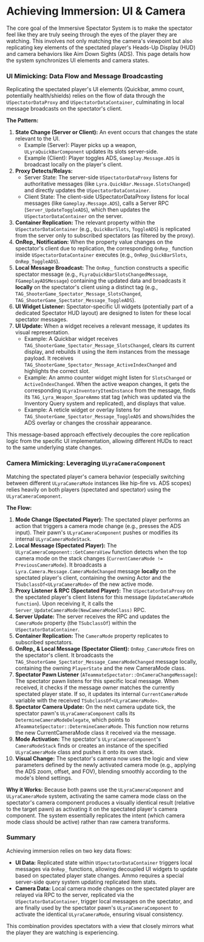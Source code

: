 # Achieving Immersion: UI & Camera

The core goal of the Immersive Spectator System is to make the spectator feel like they are truly seeing through the eyes of the player they are watching. This involves not only matching the camera's viewpoint but also replicating key elements of the spectated player's Heads-Up Display (HUD) and camera behaviors like Aim Down Sights (ADS). This page details how the system synchronizes UI elements and camera states.

### UI Mimicking: Data Flow and Message Broadcasting

Replicating the spectated player's UI elements (Quickbar, ammo count, potentially health/shields) relies on the flow of data through the `USpectatorDataProxy` and `USpectatorDataContainer`, culminating in local message broadcasts on the spectator's client.

**The Pattern:**

1. **State Change (Server or Client):** An event occurs that changes the state relevant to the UI.
   * Example (Server): Player picks up a weapon, `ULyraQuickBarComponent` updates its slots server-side.
   * Example (Client): Player toggles ADS, `Gameplay.Message.ADS` is broadcast locally on the player's client.
2. **Proxy Detects/Relays:**
   * Server State: The server-side `USpectatorDataProxy` listens for authoritative messages (like `Lyra.QuickBar.Message.SlotsChanged`) and directly updates the `USpectatorDataContainer`.
   * Client State: The client-side USpectatorDataProxy listens for local messages (like `Gameplay.Message.ADS`), calls a Server RPC (`Server_UpdateToggleADS`), which then updates the `USpectatorDataContainer` on the server.
3. **Container Replication:** The relevant property within the `USpectatorDataContainer` (e.g., `QuickBarSlots`, `ToggleADS`) is replicated from the server only to subscribed spectators (as filtered by the proxy).
4. **OnRep\_ Notification:** When the property value changes on the spectator's client due to replication, the corresponding `OnRep_` function inside `USpectatorDataContainer` executes (e.g., `OnRep_QuickBarSlots`, `OnRep_ToggleADS`).
5. **Local Message Broadcast:** The `OnRep_` function constructs a specific spectator message (e.g., `FLyraQuickBarSlotsChangedMessage`, `FGameplayADSMessage`) containing the updated data and broadcasts it **locally** on the spectator's client using a distinct tag (e.g., `TAG_ShooterGame_Spectator_Message_SlotsChanged`, `TAG_ShooterGame_Spectator_Message_ToggleADS`).
6. **UI Widget Listener:** Spectator-specific UI widgets (potentially part of a dedicated Spectator HUD layout) are designed to listen for these local spectator messages.
7. **UI Update:** When a widget receives a relevant message, it updates its visual representation.
   * Example: A Quickbar widget receives `TAG_ShooterGame_Spectator_Message_SlotsChanged`, clears its current display, and rebuilds it using the item instances from the message payload. It receives `TAG_ShooterGame_Spectator_Message_ActiveIndexChanged` and highlights the correct slot.
   * Example: An ammo counter widget might listen for `SlotsChanged` or `ActiveIndexChanged`. When the active weapon changes, it gets the corresponding `ULyraInventoryItemInstance` from the message, finds its `TAG_Lyra_Weapon_SpareAmmo` stat tag (which was updated via the Inventory Query system and replicated), and displays that value.
   * Example: A reticle widget or overlay listens for `TAG_ShooterGame_Spectator_Message_ToggleADS` and shows/hides the ADS overlay or changes the crosshair appearance.

This message-based approach effectively decouples the core replication logic from the specific UI implementation, allowing different HUDs to react to the same underlying state changes.

### Camera Mimicking: Leveraging `ULyraCameraComponent`

Matching the spectated player's camera behavior (especially switching between different `ULyraCameraMode` instances like hip-fire vs. ADS scopes) relies heavily on both players (spectated and spectator) using the `ULyraCameraComponent`.

**The Flow:**

1. **Mode Change (Spectated Player):** The spectated player performs an action that triggers a camera mode change (e.g., presses the ADS input). Their pawn's `ULyraCameraComponent` pushes or modifies its internal `ULyraCameraModeStack`.
2. **Local Message (Spectated Player):** The `ULyraCameraComponent::GetCameraView` function detects when the top camera mode on the stack changes (`CurrentCameraMode != PreviousCameraMode`). It broadcasts a `Lyra.Camera.Message.CameraModeChanged` message **locally** on the spectated player's client, containing the owning Actor and the `TSubclassOf<ULyraCameraMode>` of the new active mode.
3. **Proxy Listener & RPC (Spectated Player):** The `USpectatorDataProxy` on the spectated player's client listens for this message (`UpdateCameraMode function`). Upon receiving it, it calls the `Server_UpdateCameraMode(NewCameraModeClass)` RPC.
4. **Server Update:** The server receives the RPC and updates the `CameraMode` property (the `TSubclassOf`) within the `USpectatorDataContainer`.
5. **Container Replication:** The `CameraMode` property replicates to subscribed spectators.
6. **OnRep\_ & Local Message (Spectator Client):** `OnRep_CameraMode` fires on the spectator's client. It broadcasts the `TAG_ShooterGame_Spectator_Message_CameraModeChanged` message locally, containing the owning `PlayerState` and the new CameraMode class.
7. **Spectator Pawn Listener** (`ATeammateSpectator::OnCameraChangeMessage`)**:** The spectator pawn listens for this specific local message. When received, it checks if the message owner matches the currently spectated player state. If so, it updates its internal `CurrentCameraMode` variable with the received `TSubclassOf<ULyraCameraMode>`.
8. **Spectator Camera Update:** On the next camera update tick, the spectator pawn's `ULyraCameraComponent` calls its `DetermineCameraModeDelegate`, which points to `ATeammateSpectator::DetermineCameraMode`. This function now returns the new CurrentCameraMode class it received via the message.
9. **Mode Activation:** The spectator's `ULyraCameraComponent`'s `CameraModeStack` finds or creates an instance of the specified `ULyraCameraMode` class and pushes it onto its own stack.
10. **Visual Change:** The spectator's camera now uses the logic and view parameters defined by the newly activated camera mode (e.g., applying the ADS zoom, offset, and FOV), blending smoothly according to the mode's blend settings.

**Why it Works:** Because both pawns use the `ULyraCameraComponent` and `ULyraCameraMode` system, activating the same camera mode class on the spectator's camera component produces a visually identical result (relative to the target pawn) as activating it on the spectated player's camera component. The system essentially replicates the intent (which camera mode class should be active) rather than raw camera transforms.

### Summary

Achieving immersion relies on two key data flows:

* **UI Data:** Replicated state within `USpectatorDataContainer` triggers local messages via `OnRep_` functions, allowing decoupled UI widgets to update based on spectated player state changes. Ammo requires a special server-side query system updating replicated item stats.
* **Camera Data:** Local camera mode changes on the spectated player are relayed via RPC to the server, replicated via the `USpectatorDataContainer`, trigger local messages on the spectator, and are finally used by the spectator pawn's `ULyraCameraComponent` to activate the identical `ULyraCameraMode`, ensuring visual consistency.

This combination provides spectators with a view that closely mirrors what the player they are watching is experiencing.
